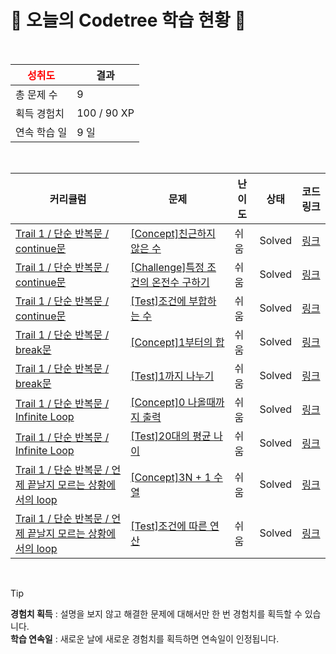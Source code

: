 # 🌲 오늘의 Codetree 학습 현황 🌲

<br />

| <span style="color:red;display:block;text-align:center;"> **성취도**</span> | 결과 |
|---|---|
| 총 문제 수 | 9 |
| 획득 경험치 | 100 / 90 XP |
| 연속 학습 일 | 9 일 |

<br />

|커리큘럼|문제|난이도|상태|코드 링크|
|---|---|---|---|---|
|[Trail 1 / 단순 반복문 / continue문](https://en.codetree.ai/trail-info/novice-low/)|[[Concept]친근하지 않은 수](https://en.codetree.ai/trails/complete/curated-cards/intro-unfriendly-number/)|쉬움|Solved|[링크](https://github.com/kbg8146/Cplus_codetree/blob/main/250202/%EC%B9%9C%EA%B7%BC%ED%95%98%EC%A7%80%20%EC%95%8A%EC%9D%80%20%EC%88%98/unfriendly-number.cpp)|
|[Trail 1 / 단순 반복문 / continue문](https://www.codetree.ai/trail-info/novice-low/)|[[Challenge]특정 조건의 온전수 구하기](https://www.codetree.ai/trails/complete/curated-cards/challenge-print-onjeonsu/)|쉬움|Solved|[링크](https://github.com/kbg8146/Cplus_codetree/blob/main/250202/%ED%8A%B9%EC%A0%95%20%EC%A1%B0%EA%B1%B4%EC%9D%98%20%EC%98%A8%EC%A0%84%EC%88%98%20%EA%B5%AC%ED%95%98%EA%B8%B0/print-onjeonsu.cpp)|
|[Trail 1 / 단순 반복문 / continue문](https://www.codetree.ai/trail-info/novice-low/)|[[Test]조건에 부합하는 수](https://www.codetree.ai/trails/complete/curated-cards/test-number-that-meets-the-condition/)|쉬움|Solved|[링크](https://github.com/kbg8146/Cplus_codetree/blob/main/250202/%EC%A1%B0%EA%B1%B4%EC%97%90%20%EB%B6%80%ED%95%A9%ED%95%98%EB%8A%94%20%EC%88%98/number-that-meets-the-condition.cpp)|
|[Trail 1 / 단순 반복문 / break문](https://www.codetree.ai/trail-info/novice-low/)|[[Concept]1부터의 합](https://www.codetree.ai/trails/complete/curated-cards/intro-sum-from-the-one/)|쉬움|Solved|[링크](https://github.com/kbg8146/Cplus_codetree/blob/main/250202/1%EB%B6%80%ED%84%B0%EC%9D%98%20%ED%95%A9/sum-from-the-one.cpp)|
|[Trail 1 / 단순 반복문 / break문](https://www.codetree.ai/trail-info/novice-low/)|[[Test]1까지 나누기](https://www.codetree.ai/trails/complete/curated-cards/test-divide-by-1/)|쉬움|Solved|[링크](https://github.com/kbg8146/Cplus_codetree/blob/main/250202/1%EA%B9%8C%EC%A7%80%20%EB%82%98%EB%88%84%EA%B8%B0/divide-by-1.cpp)|
|[Trail 1 / 단순 반복문 / Infinite Loop](https://en.codetree.ai/trail-info/novice-low/)|[[Concept]0 나올때까지 출력](https://en.codetree.ai/trails/complete/curated-cards/intro-print-until-zero-is-given/)|쉬움|Solved|[링크](https://github.com/kbg8146/Cplus_codetree/blob/main/250202/0%20%EB%82%98%EC%98%AC%EB%95%8C%EA%B9%8C%EC%A7%80%20%EC%B6%9C%EB%A0%A5/print-until-zero-is-given.cpp)|
|[Trail 1 / 단순 반복문 / Infinite Loop](https://www.codetree.ai/trail-info/novice-low/)|[[Test]20대의 평균 나이](https://www.codetree.ai/trails/complete/curated-cards/test-average-age-of-20/)|쉬움|Solved|[링크](https://github.com/kbg8146/Cplus_codetree/blob/main/250202/20%EB%8C%80%EC%9D%98%20%ED%8F%89%EA%B7%A0%20%EB%82%98%EC%9D%B4/average-age-of-20.cpp)|
|[Trail 1 / 단순 반복문 / 언제 끝날지 모르는 상황에서의 loop](https://www.codetree.ai/trail-info/novice-low/)|[[Concept]3N + 1 수열](https://www.codetree.ai/trails/complete/curated-cards/intro-3n-plus-1-sequence/)|쉬움|Solved|[링크](https://github.com/kbg8146/Cplus_codetree/blob/main/250202/3N%20%2B%201%20%EC%88%98%EC%97%B4/3n-plus-1-sequence.cpp)|
|[Trail 1 / 단순 반복문 / 언제 끝날지 모르는 상황에서의 loop](https://www.codetree.ai/trail-info/novice-low/)|[[Test]조건에 따른 연산](https://www.codetree.ai/trails/complete/curated-cards/test-operatino-by-rule/)|쉬움|Solved|[링크](https://github.com/kbg8146/Cplus_codetree/blob/main/250202/%EC%A1%B0%EA%B1%B4%EC%97%90%20%EB%94%B0%EB%A5%B8%20%EC%97%B0%EC%82%B0/operatino-by-rule.cpp)|


<br />

> [!TIP]
> **경험치 획득** : 설명을 보지 않고 해결한 문제에 대해서만 한 번 경험치를 획득할 수 있습니다.  
> **학습 연속일** : 새로운 날에 새로운 경험치를 획득하면 연속일이 인정됩니다.

